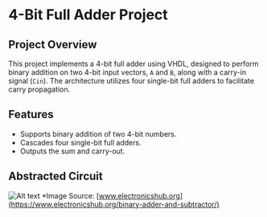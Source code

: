 # 4-Bit Full Adder Project

## Project Overview
This project implements a 4-bit full adder using VHDL, designed to perform binary addition on two 4-bit input vectors, `A` and `B`, along with a carry-in signal (`Cin`). The architecture utilizes four single-bit full adders to facilitate carry propagation.

## Features
- Supports binary addition of two 4-bit numbers.
- Cascades four single-bit full adders.
- Outputs the sum and carry-out.

## Abstracted Circuit
![Alt text](https://www.electronicshub.org/wp-content/uploads/2015/06/4-bit-adder.jpg)
*Image Source: [www.electronicshub.org](https://www.electronicshub.org/binary-adder-and-subtractor/)
